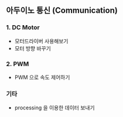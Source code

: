 ## 아두이노 통신 (Communication)
### 1. DC Motor
* 모터드라이버 사용해보기
* 모터 방향 바꾸기

### 2. PWM
* PWM 으로 속도 제어하기

### 기타
* processing 을 이용한 데이터 보내기
